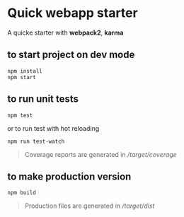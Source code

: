 # Quick webapp starter

A quicke starter with __webpack2__, __karma__

## to start project on dev mode
```
npm install
npm start
```

## to run unit tests
```
npm test
```
or to run test with hot reloading
```
npm run test-watch
```
> Coverage reports are generated in _/target/coverage_

## to make production version
```
npm build
```
> Production files are generated in _/target/dist_